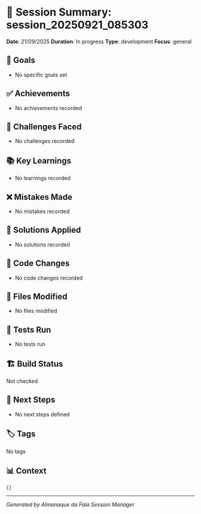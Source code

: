 # 🧠 Session Summary: session_20250921_085303

**Date**: 21/09/2025
**Duration**: In progress
**Type**: development
**Focus**: general

## 🎯 Goals
- No specific goals set

## ✅ Achievements
- No achievements recorded

## 🚧 Challenges Faced
- No challenges recorded

## 📚 Key Learnings
- No learnings recorded

## ❌ Mistakes Made
- No mistakes recorded

## 🔧 Solutions Applied
- No solutions recorded

## 📝 Code Changes
- No code changes recorded

## 📁 Files Modified
- No files modified

## 🧪 Tests Run
- No tests run

## 🏗️ Build Status
Not checked

## 🚀 Next Steps
- No next steps defined

## 🏷️ Tags
No tags

## 📊 Context
```json
{}
```

---
*Generated by Almanaque da Fala Session Manager*

